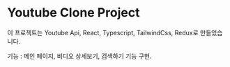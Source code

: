 # Youtube Clone Project

이 프로젝트는 Youtube Api, React, Typescript, TailwindCss, Redux로 만들었습니다.

기능 : 메인 페이지, 비디오 상세보기, 검색하기 기능 구현.
